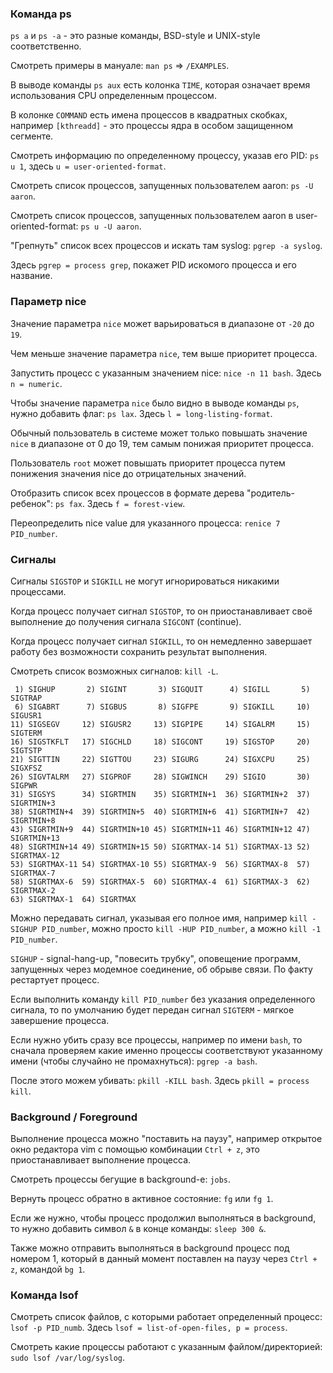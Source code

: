 ### Команда ps

`ps a` и `ps -a` - это разные команды, BSD-style и UNIX-style соответственно.

Смотреть примеры в мануале: `man ps` => `/EXAMPLES`.

В выводе команды `ps aux` есть колонка `TIME`, которая означает время использования CPU определенным процессом.

В колонке `COMMAND` есть имена процессов в квадратных скобках, например `[kthreadd]` - это процессы ядра в особом защищенном сегменте.

Смотреть информацию по определенному процессу, указав его PID: `ps u 1`, здесь `u = user-oriented-format`.

Смотреть список процессов, запущенных пользователем aaron: `ps -U aaron`.

Смотреть список процессов, запущенных пользователем aaron в user-oriented-format: `ps u -U aaron`.

"Грепнуть" список всех процессов и искать там syslog: `pgrep -a syslog`.

Здесь `pgrep = process grep`, покажет PID искомого процесса и его название.

### Параметр nice

Значение параметра `nice` может варьироваться в диапазоне от `-20` до `19`.

Чем меньше значение параметра `nice`, тем выше приоритет процесса.

Запустить процесс с указанным значением nice: `nice -n 11 bash`. Здесь `n = numeric`.

Чтобы значение параметра `nice` было видно в выводе команды `ps`, нужно добавить флаг: `ps lax`. Здесь `l = long-listing-format`.

Обычный пользователь в системе может только повышать значение `nice` в диапазоне от 0 до 19, тем самым понижая приоритет процесса.

Пользователь `root` может повышать приоритет процесса путем понижения значения nice до отрицательных значений.

Отобразить список всех процессов в формате дерева "родитель-ребенок": `ps fax`. Здесь `f = forest-view`.

Переопределить nice value для указанного процесса: `renice 7 PID_number`.

### Сигналы

Сигналы `SIGSTOP` и `SIGKILL` не могут игнорироваться никакими процессами.

Когда процесс получает сигнал `SIGSTOP`, то он приостанавливает своё выполнение до получения сигнала `SIGCONT` (continue).

Когда процесс получает сигнал `SIGKILL`, то он немедленно завершает работу без возможности сохранить результат выполнения.

Смотреть список возможных сигналов: `kill -L`.

```
 1) SIGHUP       2) SIGINT       3) SIGQUIT      4) SIGILL       5) SIGTRAP
 6) SIGABRT      7) SIGBUS       8) SIGFPE       9) SIGKILL     10) SIGUSR1
11) SIGSEGV     12) SIGUSR2     13) SIGPIPE     14) SIGALRM     15) SIGTERM
16) SIGSTKFLT   17) SIGCHLD     18) SIGCONT     19) SIGSTOP     20) SIGTSTP
21) SIGTTIN     22) SIGTTOU     23) SIGURG      24) SIGXCPU     25) SIGXFSZ
26) SIGVTALRM   27) SIGPROF     28) SIGWINCH    29) SIGIO       30) SIGPWR
31) SIGSYS      34) SIGRTMIN    35) SIGRTMIN+1  36) SIGRTMIN+2  37) SIGRTMIN+3
38) SIGRTMIN+4  39) SIGRTMIN+5  40) SIGRTMIN+6  41) SIGRTMIN+7  42) SIGRTMIN+8
43) SIGRTMIN+9  44) SIGRTMIN+10 45) SIGRTMIN+11 46) SIGRTMIN+12 47) SIGRTMIN+13
48) SIGRTMIN+14 49) SIGRTMIN+15 50) SIGRTMAX-14 51) SIGRTMAX-13 52) SIGRTMAX-12
53) SIGRTMAX-11 54) SIGRTMAX-10 55) SIGRTMAX-9  56) SIGRTMAX-8  57) SIGRTMAX-7
58) SIGRTMAX-6  59) SIGRTMAX-5  60) SIGRTMAX-4  61) SIGRTMAX-3  62) SIGRTMAX-2
63) SIGRTMAX-1  64) SIGRTMAX
```

Можно передавать сигнал, указывая его полное имя, например `kill -SIGHUP PID_number`, можно просто `kill -HUP PID_number`, а можно `kill -1 PID_number`.

`SIGHUP` - signal-hang-up, "повесить трубку", оповещение программ, запущенных через модемное соединение, об обрыве связи. По факту рестартует процесс.

Если выполнить команду `kill PID_number` без указания определенного сигнала, то по умолчанию будет передан сигнал `SIGTERM` - мягкое завершение процесса.

Если нужно убить сразу все процессы, например по имени `bash`, то сначала проверяем какие именно процессы соответствуют указанному имени (чтобы случайно не промахнуться): `pgrep -a bash`.

После этого можем убивать: `pkill -KILL bash`. Здесь `pkill = process kill`.

### Background / Foreground

Выполнение процесса можно "поставить на паузу", например открытое окно редактора vim с помощью комбинации `Ctrl + z`, это приостанавливает выполнение процесса.

Смотреть процессы бегущие в background-е: `jobs`.

Вернуть процесс обратно в активное состояние: `fg` или `fg 1`.

Если же нужно, чтобы процесс продолжил выполняться в background, то нужно добавить символ `&` в конце команды: `sleep 300 &`.

Также можно отправить выполняться в background процесс под номером 1, который в данный момент поставлен на паузу через `Ctrl + z`, командой `bg 1`.

### Команда lsof

Смотреть список файлов, с которыми работает определенный процесс: `lsof -p PID_numb`. Здесь `lsof = list-of-open-files, p = process`.

Смотреть какие процессы работают с указанным файлом/директорией: `sudo lsof /var/log/syslog`.